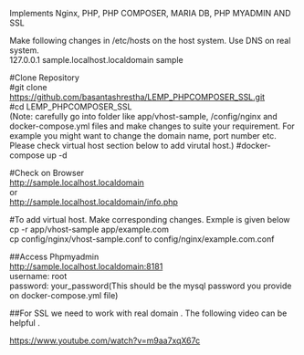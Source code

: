 Implements Nginx, PHP, PHP COMPOSER, MARIA DB, PHP MYADMIN AND SSL  

Make following changes in /etc/hosts on the host system. Use DNS on real system.  
127.0.0.1       sample.localhost.localdomain            sample  


#Clone Repository  
#git clone https://github.com/basantashrestha/LEMP_PHPCOMPOSER_SSL.git  
#cd LEMP_PHPCOMPOSER_SSL  
(Note: carefully go into folder like app/vhost-sample, /config/nginx and docker-compose.yml files and make changes to suite your requirement. For example you might want to change the domain name, port number etc. Please check virtual host section below to add virutal host.)
#docker-compose up -d  


#Check on Browser  
http://sample.localhost.localdomain  
or  
http://sample.localhost.localdomain/info.php  


#To add virtual host. Make corresponding changes. Exmple is given below  
cp -r app/vhost-sample app/example.com  
cp config/nginx/vhost-sample.conf to config/nginx/example.com.conf  

##Access Phpmyadmin   
http://sample.localhost.localdomain:8181  
username: root  
password: your_password(This should be the mysql password you provide on docker-compose.yml file)   


##For SSL we need to work with real domain . The following video can be helpful   . 

https://www.youtube.com/watch?v=m9aa7xqX67c  

